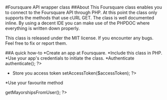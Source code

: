 #Foursquare API wrapper class
##About
This Foursquare class enables you to connect to the Foursquare API through PHP. At this point the class only supports the methods that use cURL GET.
The class is well documented inline. By using a decent IDE you can make use of the PHPDOC where everything is written down properly.

This class is released under the MIT license.
If you encounter any bugs. Feel free to fix or report them.

##A quick how-to
*Create an app at Foursquare.
*Include this class in PHP.
    <?php include 'foursquare.php'; ?>
*Use your app's credentials to initiate the class.
    <?php $foursquare = new foursquare(clientID, clientSecret, callbackURL); ?>
*Authenticate
    <?php $accessToken = $foursquare->authenticate(); ?>
* Store you access token
    <?php $foursquare->setAccessToken($accessToken); ?>
*Use your favourite method
   <?php $mayorships = $foursquare->getMayorshipsFromUser(); ?>